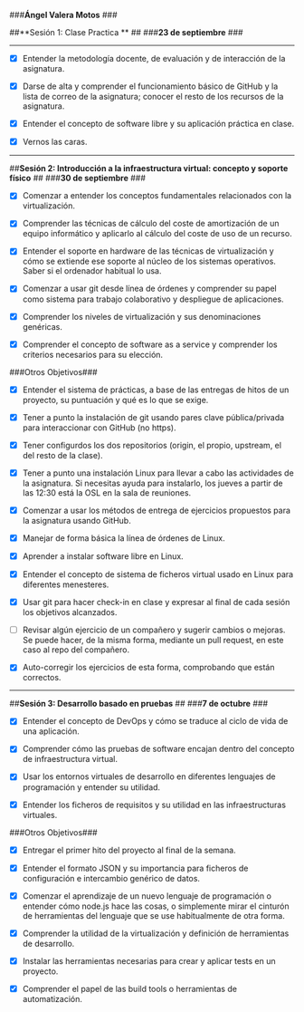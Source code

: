 
###**Ángel Valera Motos** ###

##**Sesión 1: Clase Practica ** ##
###**23 de septiembre** ###

----------

 - [x] Entender la metodología docente, de evaluación y de interacción de la asignatura.

 - [x] Darse de alta y comprender el funcionamiento básico de GitHub y la lista de correo de la asignatura; conocer el resto de los recursos de la asignatura.

 - [x] Entender el concepto de software libre y su aplicación práctica en clase.

 - [x] Vernos las caras.

 
----------
##**Sesión 2: Introducción a la infraestructura virtual: concepto y soporte físico** ##
###**30 de septiembre** ###
 
 - [x] Comenzar a entender los conceptos fundamentales relacionados con la virtualización.

 - [x] Comprender las técnicas de cálculo del coste de amortización de un equipo informático y aplicarlo al cálculo del coste de uso de un recurso.

 - [x] Entender el soporte en hardware de las técnicas de virtualización y cómo se extiende ese soporte al núcleo de los sistemas operativos. Saber si el ordenador habitual lo usa.

 - [x] Comenzar a usar git desde línea de órdenes y comprender su papel como sistema para trabajo colaborativo y despliegue de aplicaciones.


 - [x] Comprender los niveles de virtualización y sus denominaciones genéricas.

 - [x] Comprender el concepto de software as a service y comprender los criterios necesarios para su elección.

###Otros Objetivos###

 - [x] Entender el sistema de prácticas, a base de las entregas de hitos de un proyecto, su puntuación y qué es lo que se exige.

 - [x]  Tener a punto la instalación de git usando pares clave pública/privada para interaccionar con GitHub (no https).

 - [x]  Tener configurdos los dos repositorios (origin, el propio, upstream, el del resto de la clase).

 - [x]  Tener a punto una instalación Linux para llevar a cabo las actividades de la asignatura. Si necesitas ayuda para instalarlo, los jueves a partir de las 12:30 está la OSL en la sala de reuniones.

 - [x]  Comenzar a usar los métodos de entrega de ejercicios propuestos para la asignatura usando GitHub.

 - [x]  Manejar de forma básica la línea de órdenes de Linux.

 - [x]  Aprender a instalar software libre en Linux.

 - [x]  Entender el concepto de sistema de ficheros virtual usado en Linux para diferentes menesteres.

 - [x]  Usar git para hacer check-in en clase y expresar al final de cada sesión los objetivos alcanzados.

 - [ ]  Revisar algún ejercicio de un compañero y sugerir cambios o mejoras. Se puede hacer, de la misma forma, mediante un pull request, en este caso al repo del compañero.

 - [x]  Auto-corregir los ejercicios de esta forma, comprobando que están correctos.
 

 
----------
##**Sesión 3: Desarrollo basado en pruebas** ##
###**7 de octubre** ###

 - [x] Entender el concepto de DevOps y cómo se traduce al ciclo de vida de una aplicación.

 - [x] Comprender cómo las pruebas de software encajan dentro del concepto de infraestructura virtual.

 - [x] Usar los entornos virtuales de desarrollo en diferentes lenguajes de programación y entender su utilidad.

 - [x] Entender los ficheros de requisitos y su utilidad en las infraestructuras virtuales.

###Otros Objetivos###

 - [x] Entregar el primer hito del proyecto al final de la semana.

 - [x] Entender el formato JSON y su importancia para ficheros de configuración e intercambio genérico de datos.

 - [x] Comenzar el aprendizaje de un nuevo lenguaje de programación o entender cómo node.js hace las cosas, o simplemente mirar el cinturón de herramientas del lenguaje que se use habitualmente de otra forma.

 - [x] Comprender la utilidad de la virtualización y definición de herramientas de desarrollo.

 - [x] Instalar las herramientas necesarias para crear y aplicar tests en un proyecto.

 - [x] Comprender el papel de las build tools o herramientas de automatización.


